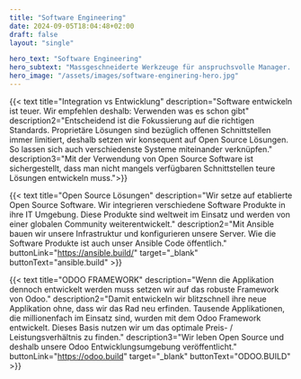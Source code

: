 ```yaml
---
title: "Software Engineering"
date: 2024-09-05T18:04:48+02:00
draft: false
layout: "single"

hero_text: "Software Engineering"
hero_subtext: "Massgeschneiderte Werkzeuge für anspruchsvolle Manager. Integration von State of the Art Open Source Software."
hero_image: "/assets/images/software-enginering-hero.jpg"
---
```


{{< text 
    title="Integration vs Entwicklung"
    description="Software entwickeln ist teuer. Wir empfehlen deshalb: Verwenden was es schon gibt"
    description2="Entscheidend ist die Fokussierung auf die richtigen Standards. Proprietäre Lösungen sind bezüglich offenen Schnittstellen immer limitiert, deshalb setzen wir konsequent auf Open Source Lösungen. So lassen sich auch verschiedenste Systeme miteinander verknüpfen."
    description3="Mit der Verwendung von Open Source Software ist sichergestellt, dass man nicht mangels verfügbaren Schnittstellen teure Lösungen entwickeln muss.">}}


{{< text 
    title="Open Source Lösungen"
    description="Wir setze auf etablierte Open Source Software. Wir integrieren verschiedene Software Produkte in ihre IT Umgebung. Diese Produkte sind weltweit im Einsatz und werden von einer globalen Community weiterentwickelt."
    description2="Mit Ansible bauen wir unsere Infrastruktur und konfigurieren unsere Server. Wie die Software Produkte ist auch unser Ansible Code öffentlich."
    buttonLink="https://ansible.build/"
    target="_blank"
    buttonText="ansible.build" >}}

{{< text 
    title="ODOO FRAMEWORK"
    description="Wenn die Applikation dennoch entwickelt werden muss setzen wir auf das robuste Framework von Odoo."
    description2="Damit entwickeln wir blitzschnell ihre neue Applikation ohne, dass wir das Rad neu erfinden. Tausende Applikationen, die millionenfach im Einsatz sind, wurden mit dem Odoo Framework entwickelt. Dieses Basis nutzen wir um das optimale Preis- / Leistungsverhältnis zu finden."
    description3="Wir leben Open Source und deshalb unsere Odoo Entwicklungsumgebung veröffentlicht."
    buttonLink="https://odoo.build"
    target="_blank"
    buttonText="ODOO.BUILD" >}}
